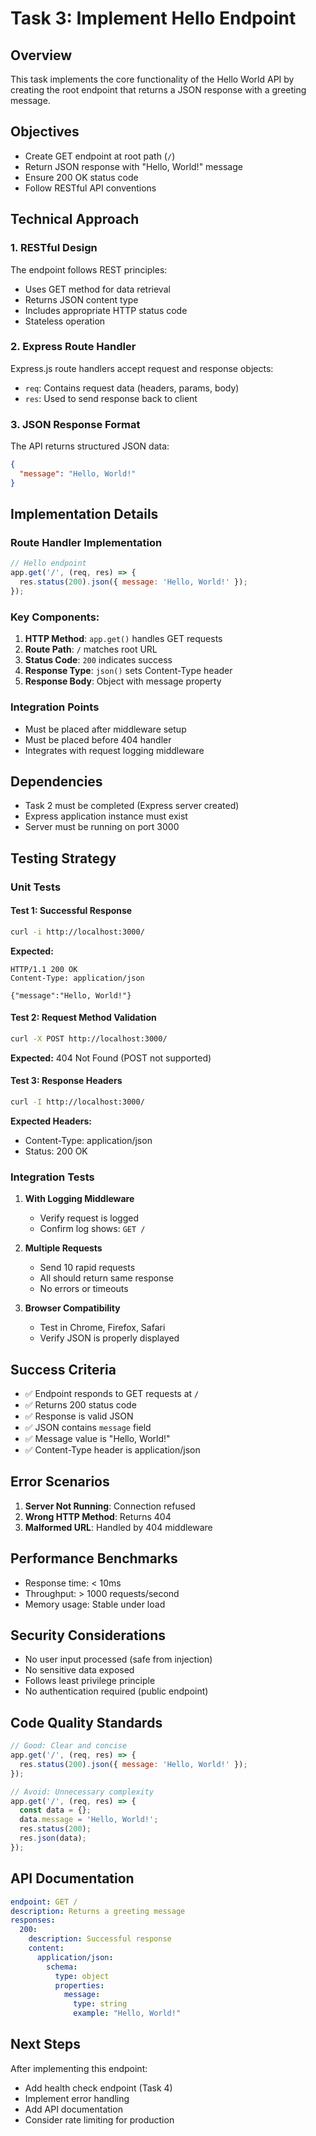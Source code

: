 # Task 3: Implement Hello Endpoint

## Overview
This task implements the core functionality of the Hello World API by creating the root endpoint that returns a JSON response with a greeting message.

## Objectives
- Create GET endpoint at root path (`/`)
- Return JSON response with "Hello, World!" message
- Ensure 200 OK status code
- Follow RESTful API conventions

## Technical Approach

### 1. RESTful Design
The endpoint follows REST principles:
- Uses GET method for data retrieval
- Returns JSON content type
- Includes appropriate HTTP status code
- Stateless operation

### 2. Express Route Handler
Express.js route handlers accept request and response objects:
- `req`: Contains request data (headers, params, body)
- `res`: Used to send response back to client

### 3. JSON Response Format
The API returns structured JSON data:
```json
{
  "message": "Hello, World!"
}
```

## Implementation Details

### Route Handler Implementation
```javascript
// Hello endpoint
app.get('/', (req, res) => {
  res.status(200).json({ message: 'Hello, World!' });
});
```

### Key Components:
1. **HTTP Method**: `app.get()` handles GET requests
2. **Route Path**: `/` matches root URL
3. **Status Code**: `200` indicates success
4. **Response Type**: `json()` sets Content-Type header
5. **Response Body**: Object with message property

### Integration Points
- Must be placed after middleware setup
- Must be placed before 404 handler
- Integrates with request logging middleware

## Dependencies
- Task 2 must be completed (Express server created)
- Express application instance must exist
- Server must be running on port 3000

## Testing Strategy

### Unit Tests

#### Test 1: Successful Response
```bash
curl -i http://localhost:3000/
```
**Expected:**
```
HTTP/1.1 200 OK
Content-Type: application/json

{"message":"Hello, World!"}
```

#### Test 2: Request Method Validation
```bash
curl -X POST http://localhost:3000/
```
**Expected:** 404 Not Found (POST not supported)

#### Test 3: Response Headers
```bash
curl -I http://localhost:3000/
```
**Expected Headers:**
- Content-Type: application/json
- Status: 200 OK

### Integration Tests
1. **With Logging Middleware**
   - Verify request is logged
   - Confirm log shows: `GET /`

2. **Multiple Requests**
   - Send 10 rapid requests
   - All should return same response
   - No errors or timeouts

3. **Browser Compatibility**
   - Test in Chrome, Firefox, Safari
   - Verify JSON is properly displayed

## Success Criteria
- ✅ Endpoint responds to GET requests at `/`
- ✅ Returns 200 status code
- ✅ Response is valid JSON
- ✅ JSON contains `message` field
- ✅ Message value is "Hello, World!"
- ✅ Content-Type header is application/json

## Error Scenarios
1. **Server Not Running**: Connection refused
2. **Wrong HTTP Method**: Returns 404
3. **Malformed URL**: Handled by 404 middleware

## Performance Benchmarks
- Response time: < 10ms
- Throughput: > 1000 requests/second
- Memory usage: Stable under load

## Security Considerations
- No user input processed (safe from injection)
- No sensitive data exposed
- Follows least privilege principle
- No authentication required (public endpoint)

## Code Quality Standards
```javascript
// Good: Clear and concise
app.get('/', (req, res) => {
  res.status(200).json({ message: 'Hello, World!' });
});

// Avoid: Unnecessary complexity
app.get('/', (req, res) => {
  const data = {};
  data.message = 'Hello, World!';
  res.status(200);
  res.json(data);
});
```

## API Documentation
```yaml
endpoint: GET /
description: Returns a greeting message
responses:
  200:
    description: Successful response
    content:
      application/json:
        schema:
          type: object
          properties:
            message:
              type: string
              example: "Hello, World!"
```

## Next Steps
After implementing this endpoint:
- Add health check endpoint (Task 4)
- Implement error handling
- Add API documentation
- Consider rate limiting for production